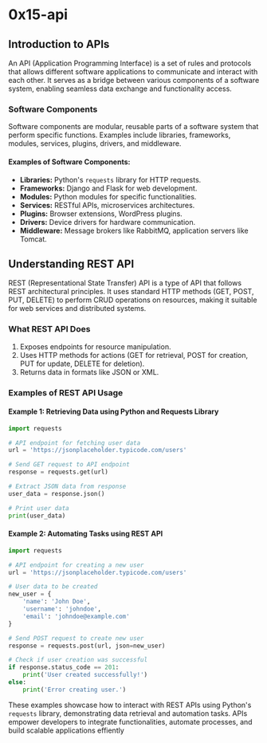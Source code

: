 # 0x15-api
## Introduction to APIs

An API (Application Programming Interface) is a set of rules and protocols that allows different software applications to communicate and interact with each other. It serves as a bridge between various components of a software system, enabling seamless data exchange and functionality access.

### Software Components

Software components are modular, reusable parts of a software system that perform specific functions. Examples include libraries, frameworks, modules, services, plugins, drivers, and middleware.

#### Examples of Software Components:
- **Libraries:** Python's `requests` library for HTTP requests.
- **Frameworks:** Django and Flask for web development.
- **Modules:** Python modules for specific functionalities.
- **Services:** RESTful APIs, microservices architectures.
- **Plugins:** Browser extensions, WordPress plugins.
- **Drivers:** Device drivers for hardware communication.
- **Middleware:** Message brokers like RabbitMQ, application servers like Tomcat.

## Understanding REST API

REST (Representational State Transfer) API is a type of API that follows REST architectural principles. It uses standard HTTP methods (GET, POST, PUT, DELETE) to perform CRUD operations on resources, making it suitable for web services and distributed systems.

### What REST API Does
1. Exposes endpoints for resource manipulation.
2. Uses HTTP methods for actions (GET for retrieval, POST for creation, PUT for update, DELETE for deletion).
3. Returns data in formats like JSON or XML.

### Examples of REST API Usage

#### Example 1: Retrieving Data using Python and Requests Library
```python
import requests

# API endpoint for fetching user data
url = 'https://jsonplaceholder.typicode.com/users'

# Send GET request to API endpoint
response = requests.get(url)

# Extract JSON data from response
user_data = response.json()

# Print user data
print(user_data)
```

#### Example 2: Automating Tasks using REST API
```python
import requests

# API endpoint for creating a new user
url = 'https://jsonplaceholder.typicode.com/users'

# User data to be created
new_user = {
    'name': 'John Doe',
    'username': 'johndoe',
    'email': 'johndoe@example.com'
}

# Send POST request to create new user
response = requests.post(url, json=new_user)

# Check if user creation was successful
if response.status_code == 201:
    print('User created successfully!')
else:
    print('Error creating user.')
```

These examples showcase how to interact with REST APIs using Python's `requests` library, demonstrating data retrieval and automation tasks. APIs empower developers to integrate functionalities, automate processes, and build scalable applications effiently
